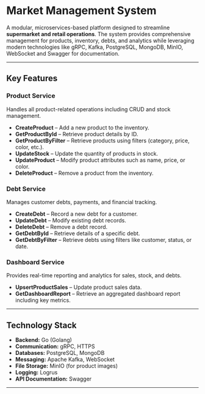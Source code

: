# Market Management System

A modular, microservices-based platform designed to streamline **supermarket and retail operations**. The system provides comprehensive management for products, inventory, debts, and analytics while leveraging modern technologies like gRPC, Kafka, PostgreSQL, MongoDB, MinIO, WebSocket and Swagger for documentation.

---

## Key Features

### Product Service
Handles all product-related operations including CRUD and stock management.

- **CreateProduct** – Add a new product to the inventory.  
- **GetProductById** – Retrieve product details by ID.  
- **GetProductByFilter** – Retrieve products using filters (category, price, color, etc.).  
- **UpdateStock** – Update the quantity of products in stock.  
- **UpdateProduct** – Modify product attributes such as name, price, or color.  
- **DeleteProduct** – Remove a product from the inventory.  

### Debt Service
Manages customer debts, payments, and financial tracking.

- **CreateDebt** – Record a new debt for a customer.  
- **UpdateDebt** – Modify existing debt records.  
- **DeleteDebt** – Remove a debt record.  
- **GetDebtById** – Retrieve details of a specific debt.  
- **GetDebtByFilter** – Retrieve debts using filters like customer, status, or date.  

### Dashboard Service
Provides real-time reporting and analytics for sales, stock, and debts.

- **UpsertProductSales** – Update product sales data.  
- **GetDashboardReport** – Retrieve an aggregated dashboard report including key metrics.  

---

## Technology Stack

- **Backend:** Go (Golang)  
- **Communication:** gRPC, HTTPS  
- **Databases:** PostgreSQL, MongoDB  
- **Messaging:** Apache Kafka, WebSocket
- **File Storage:** MinIO (for product images)  
- **Logging:** Logrus  
- **API Documentation:** Swagger  

---